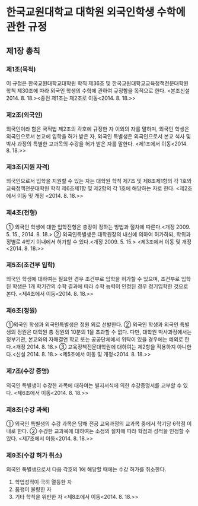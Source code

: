 # 한국교원대학교 대학원 외국인학생 수학에 관한 규정

## 제1장 총칙

### 제1조(목적)

이 규정은 한국교원대학교대학원 학칙 제36조 및 한국교원대학교교육정책전문대학원 학칙 제30조에 따라 외국인 학생의 수학에 관하여 규정함을 목적으로 한다.
<본조신설 2014. 8. 18.><종전 제1조는 제2조로 이동<2014. 8. 18.>>

### 제2조(외국인)

외국인이라 함은 국적법 제2조의 각호에 규정한 자 이외의 자를 말하며, 외국인 학생은 외국인으로서 본교에 입학을 허가 받은 자, 외국인 특별생은 외국인으로서 본교 석사 및 박사 과정의 특별한 교과목의 수강을 허가 받은 자를 말한다.
<제1조에서 이동<2014. 8. 18.>>

### 제3조(지원 자격)

외국인으로서 입학을 지원할 수 있는 자는 대학원 학칙 제7조 및 제8조제1항의 각 1호와 교육정책전문대학원 학칙 제6조제1항 및 제2항의 각 1호에 해당하는 자로 한다.
<제2조에서 이동 및 개정 <2014. 8. 18.>>

### 제4조(전형)

① 외국인 학생에 대한 입학전형은 총장이 정하는 방법과 절차에 따른다.<개정 2009. 5. 15., 2014. 8. 18.>
② 외국인특별생은 대학원장의 내신에 의하여 허가하되, 학위과정별로 4학기 이내에서 허가할 수 있다.<개정 2009. 5. 15.>
<제3조에서 이동 및 개정<2014. 8. 18.>>

### 제5조(조건부 입학)

외국인 학생에 대하여는 필요한 경우 조건부로 입학을 허가할 수 있으며, 조건부로 입학된 학생은 1개 학기간의 수학 결과에 따라 수학 능력이 인정된 경우 정기입학한 것으로 본다.
<제4조에서 이동<2014. 8. 18.>>

### 제6조(정원)

①외국인 학생과 외국인특별생은 정원 외로 선발한다.
② 외국인 학생과 외국인 특별생의 정원은 대학원 총 정원의 10분의 1을 초과할 수 없다. 다만, 대학원 박사과정에서는 정부기관, 본교와의 자매결연 학교 또는 공공단체에서 위탁이 있을 경우에는 예외로 한다.<개정 2014. 8. 18.>
③ 교육정책전문대학원에 대하여는 제2항을 적용하지 아니한다.<신설 2014. 8. 18.>
<제5조에서 이동 및 개정<2014. 8. 18.>>

### 제7조(수강 증명)

외국인 특별생이 수강한 과목에 대하여는 별지서식에 의한 수강증명서를 교부할 수 있다.
<제6조에서 이동<2014. 8. 18.>>

### 제8조(수강 과목)

① 외국인 특별생의 수강 과목은 당해 전공 교육과정의 교과목 중에서 학기당 6학점 이내로 한다.
② 수강한 교과목에 대하여는 소정의 절차에 따라 학점과 성적을 인정할 수 있다.
<제7조에서 이동<2014. 8. 18.>>

### 제9조(수강 허가 취소)

외국인 특별생으로서 다음 각호의 1에 해당할 때에는 수강 허가를 취소한다.

1. 학업성적이 극히 열등한 자
2. 품행이 불량한 자
3. 기타 학칙을 위반한 자
   <제8조에서 이동<2014. 8. 18.>>
